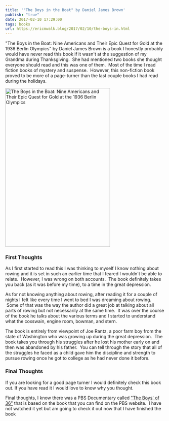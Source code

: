 ```yaml
---
title: '"The Boys in the Boat" by Daniel James Brown'
publish: "true"
date: 2017-02-10 17:29:00
tags: books
url: https://ericmwalk.blog/2017/02/10/the-boys-in.html
---
```


"The Boys in the Boat: Nine Americans and Their Epic Quest for Gold at the 1936 Berlin Olympics" by Daniel James Brown is a book I honestly probably would have never read this book if it wasn't at the suggestion of my Grandma during Thanksgiving.  She had mentioned two books she thought everyone should read and this was one of them.  Most of the time I read fiction books of mystery and suspense.  However, this non-fiction book proved to be more of a page-turner than the last couple books I had read during the holidays.

<a href="https://www.amazon.com/gp/product/067002581X/?tag=stthink-20" rel="nofollow"><img  src="https://ericmwalk.blog/uploads/2021/9c661d7ca2.jpg" alt="The Boys in the Boat: Nine Americans and Their Epic Quest for Gold at the 1936 Berlin Olympics" width="331" height="500" /></a>

### First Thoughts
As I first started to read this I was thinking to myself I know nothing about rowing and it is set in such an earlier time that I feared I wouldn't be able to relate.  However, I was wrong on both accounts.  The book definitely takes you back (as it was before my time), to a time in the great depression.

As for not knowing anything about rowing, after reading it for a couple of nights I felt like every time I went to bed I was dreaming about rowing.  Some of that was the way the author did a great job at talking about all parts of rowing but not necessarily at the same time.  It was over the course of the book he talks about the various terms and I started to understand what the coxswain, engine room, bowman, and stern.

The book is entirely from viewpoint of Joe Rantz, a poor farm boy from the state of Washington who was growing up during the great depression.  The book takes you through his struggles after he lost his mother early on and then was abandoned by his father.  You can tell through the story that all of the struggles he faced as a child gave him the discipline and strength to pursue rowing once he got to college as he had never done it before.

### Final Thoughts
If you are looking for a good page turner I would definitely check this book out. If you have read it I would love to know why you thought.

Final thoughts, I know there was a PBS Documentary called <a href="http://www.pbs.org/wgbh/americanexperience/films/boys36/?flavour=full" target="_blank" rel="noopener">"The Boys' of 36"</a> that is based on the book that you can find on the PBS website.  I have not watched it yet but am going to check it out now that I have finished the book